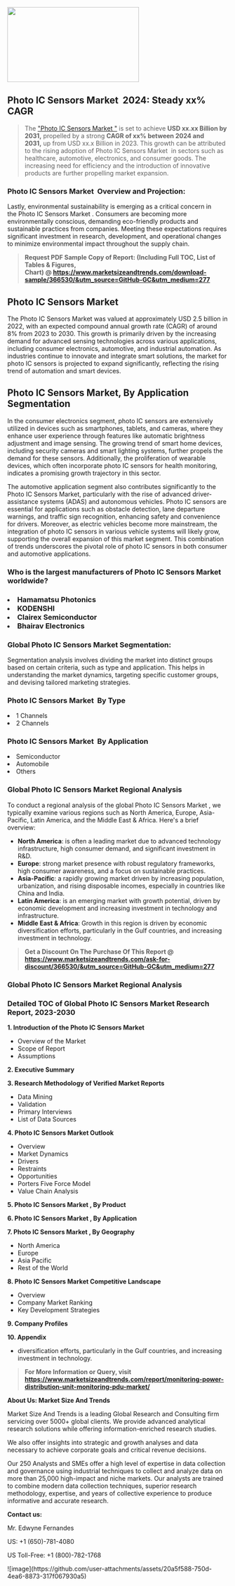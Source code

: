 <p><img class="alignnone size-medium wp-image-20088" src="https://ffe5etoiles.com/wp-content/uploads/2024/12/MST1-300x171.png" alt="" width="300" height="171" /></p><h2 id="ember46" class="ember-view reader-text-block__heading-2">Photo IC Sensors Market &nbsp;2024: Steady&nbsp;xx% CAGR</h2><blockquote id="ember47" class="ember-view reader-text-block__blockquote">The&nbsp;<a class="app-aware-link " href="https://www.marketsizeandtrends.com/download-sample/366530/&utm_source=GitHub-GC&utm_medium=277" target="_blank" data-test-app-aware-link="">"Photo IC Sensors Market "</a>&nbsp;is set to achieve&nbsp;<strong>USD&nbsp;xx.xx&nbsp;Billion by 2031,</strong>&nbsp;propelled by a strong&nbsp;<strong>CAGR of&nbsp;xx% between 2024 and 2031,</strong>&nbsp;up from USD xx.x Billion in 2023. This growth can be attributed to the rising adoption of&nbsp;Photo IC Sensors Market &nbsp;in sectors such as healthcare, automotive, electronics, and consumer goods. The increasing need for efficiency and the introduction of innovative products are further propelling market expansion.</blockquote><h3 id="ember48" class="ember-view reader-text-block__heading-3">Photo IC Sensors Market &nbsp;Overview and Projection:</h3><p id="ember49" class="ember-view reader-text-block__paragraph">Lastly, environmental sustainability is emerging as a critical concern in the&nbsp;Photo IC Sensors Market . Consumers are becoming more environmentally conscious, demanding eco-friendly products and sustainable practices from companies. Meeting these expectations requires significant investment in research, development, and operational changes to minimize environmental impact throughout the supply chain.</p><blockquote id="ember50" class="ember-view reader-text-block__blockquote"><strong>Request PDF Sample Copy of Report: (Including Full TOC, List of Tables &amp; Figures, Chart)&nbsp;@&nbsp;<strong><a href="https://www.marketsizeandtrends.com/download-sample/366530/&utm_source=GitHub-GC&utm_medium=277" target="_blank">https://www.marketsizeandtrends.com/download-sample/366530/&utm_source=GitHub-GC&utm_medium=277</a></strong></strong></blockquote><h3 class=""> <h2>Photo IC Sensors Market</h2><p>The Photo IC Sensors Market was valued at approximately USD 2.5 billion in 2022, with an expected compound annual growth rate (CAGR) of around 8% from 2023 to 2030. This growth is primarily driven by the increasing demand for advanced sensing technologies across various applications, including consumer electronics, automotive, and industrial automation. As industries continue to innovate and integrate smart solutions, the market for photo IC sensors is projected to expand significantly, reflecting the rising trend of automation and smart devices.</p><h2>Photo IC Sensors Market, By Application Segmentation</h2><p>In the consumer electronics segment, photo IC sensors are extensively utilized in devices such as smartphones, tablets, and cameras, where they enhance user experience through features like automatic brightness adjustment and image sensing. The growing trend of smart home devices, including security cameras and smart lighting systems, further propels the demand for these sensors. Additionally, the proliferation of wearable devices, which often incorporate photo IC sensors for health monitoring, indicates a promising growth trajectory in this sector.</p><p>The automotive application segment also contributes significantly to the Photo IC Sensors Market, particularly with the rise of advanced driver-assistance systems (ADAS) and autonomous vehicles. Photo IC sensors are essential for applications such as obstacle detection, lane departure warnings, and traffic sign recognition, enhancing safety and convenience for drivers. Moreover, as electric vehicles become more mainstream, the integration of photo IC sensors in various vehicle systems will likely grow, supporting the overall expansion of this market segment. This combination of trends underscores the pivotal role of photo IC sensors in both consumer and automotive applications.</p></h3><h3 id="" class="">Who is the largest manufacturers of&nbsp;Photo IC Sensors Market  worldwide?</h3><h3 class=""></Li><Li>Hamamatsu Photonics</Li><Li> KODENSHI</Li><Li> Clairex Semiconductor</Li><Li> Bhairav Electronics</h3><h3 id="ember53" class="ember-view reader-text-block__heading-3">Global&nbsp;Photo IC Sensors Market  Segmentation:</h3><p id="ember54" class="ember-view reader-text-block__paragraph">Segmentation analysis involves dividing the market into distinct groups based on certain criteria, such as type and application. This helps in understanding the market dynamics, targeting specific customer groups, and devising tailored marketing strategies.</p><h3 id="" class="">Photo IC Sensors Market &nbsp;By Type</h3><p></Li><Li>1 Channels</Li><Li> 2 Channels</p><h3 id="" class="">Photo IC Sensors Market &nbsp;By Application</h3><p class=""></Li><Li>Semiconductor</Li><Li> Automobile</Li><Li> Others</p><h3 id="ember62" class="ember-view reader-text-block__heading-3">Global Photo IC Sensors Market  Regional Analysis</h3><p id="ember63" class="ember-view reader-text-block__paragraph">To conduct a regional analysis of the global Photo IC Sensors Market , we typically examine various regions such as North America, Europe, Asia-Pacific, Latin America, and the Middle East &amp; Africa. Here's a brief overview:</p><ul><li><strong>North America</strong>: is often a leading market due to advanced technology infrastructure, high consumer demand, and significant investment in R&amp;D.</li><li><strong>Europe</strong>: strong market presence with robust regulatory frameworks, high consumer awareness, and a focus on sustainable practices.</li><li><strong>Asia-Pacific</strong>: a rapidly growing market driven by increasing population, urbanization, and rising disposable incomes, especially in countries like China and India.</li><li><strong>Latin America</strong>: is an emerging market with growth potential, driven by economic development and increasing investment in technology and infrastructure.</li><li><strong>Middle East &amp; Africa</strong>: Growth in this region is driven by economic diversification efforts, particularly in the Gulf countries, and increasing investment in technology.</li></ul><blockquote id="ember61" class="ember-view reader-text-block__blockquote"><strong>Get a Discount On The Purchase Of This Report @ <strong><a href="https://html-cleaner.com/" target="">https://www.marketsizeandtrends.com/ask-for-discount/366530/&utm_source=GitHub-GC&utm_medium=277</a></strong></strong></blockquote><h3 id="ember62" class="ember-view reader-text-block__heading-3">Global Photo IC Sensors Market  Regional Analysis</h3><h3 id="" class="">Detailed TOC of Global Photo IC Sensors Market  Research Report, 2023-2030</h3><p id="" class=""><strong>1. Introduction of the Photo IC Sensors Market </strong></p><ul><li>Overview of the Market</li><li>Scope of Report</li><li>Assumptions</li></ul><p id="" class=""><strong>2. Executive Summary</strong></p><p id="" class=""><strong>3. Research Methodology of Verified Market Reports</strong></p><ul><li>Data Mining</li><li>Validation</li><li>Primary Interviews</li><li>List of Data Sources</li></ul><p id="" class=""><strong>4. Photo IC Sensors Market  Outlook</strong></p><ul><li>Overview</li><li>Market Dynamics</li><li>Drivers</li><li>Restraints</li><li>Opportunities</li><li>Porters Five Force Model</li><li>Value Chain Analysis</li></ul><p id="" class=""><strong>5. Photo IC Sensors Market , By Product</strong></p><p id="" class=""><strong>6. Photo IC Sensors Market , By Application</strong></p><p id="" class=""><strong>7. Photo IC Sensors Market , By Geography</strong></p><ul><li>North America</li><li>Europe</li><li>Asia Pacific</li><li>Rest of the World</li></ul><p id="" class=""><strong>8. Photo IC Sensors Market  Competitive Landscape</strong></p><ul><li>Overview</li><li>Company Market Ranking</li><li>Key Development Strategies</li></ul><p id="" class=""><strong>9. Company Profiles</strong></p><p id="" class=""><strong>10. Appendix</strong></p><ul><li>diversification efforts, particularly in the Gulf countries, and increasing investment in technology.</li></ul><blockquote id="ember65" class="ember-view reader-text-block__blockquote"><strong>For More Information or Query, visit <strong><strong><a href="https://html-cleaner.com/" target="">https://www.marketsizeandtrends.com/report/monitoring-power-distribution-unit-monitoring-pdu-market/</a></strong></strong></strong></blockquote><p id="" class=""><strong>About Us: Market Size And Trends</strong></p><p id="" class="">Market Size And Trends is a leading Global Research and Consulting firm servicing over 5000+ global clients. We provide advanced analytical research solutions while offering information-enriched research studies.</p><p id="" class="">We also offer insights into strategic and growth analyses and data necessary to achieve corporate goals and critical revenue decisions.</p><p id="" class="">Our 250 Analysts and SMEs offer a high level of expertise in data collection and governance using industrial techniques to collect and analyze data on more than 25,000 high-impact and niche markets. Our analysts are trained to combine modern data collection techniques, superior research methodology, expertise, and years of collective experience to produce informative and accurate research.</p><p id="" class=""><strong>Contact us:</strong></p><p id="" class="">Mr. Edwyne Fernandes</p><p id="" class="">US: +1 (650)-781-4080</p><p id="" class="">US Toll-Free: +1 (800)-782-1768</p>
![image](https://github.com/user-attachments/assets/20a5f588-750d-4ea6-8873-317f067930a5)
